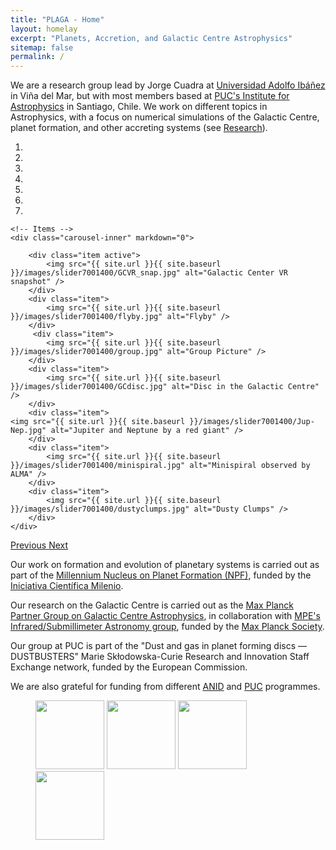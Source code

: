 ```yaml
---
title: "PLAGA - Home"
layout: homelay
excerpt: "Planets, Accretion, and Galactic Centre Astrophysics"
sitemap: false
permalink: /
---
```


We are a research group lead by Jorge Cuadra at [Universidad Adolfo
Ibáñez](https://www.uai.cl/) in Viña del Mar, but with most members
based at [PUC's Institute for Astrophysics](http://www.astro.puc.cl/)
in Santiago, Chile.  We work on different topics in Astrophysics, with
a focus on numerical simulations of the Galactic Centre, planet
formation, and other accreting systems (see [Research](research)).


<div markdown="0" id="carousel" class="carousel slide" data-ride="carousel" data-interval="5000" data-pause="hover" >
    <!-- Menu -->
    <ol class="carousel-indicators">
        <li data-target="#carousel" data-slide-to="0" class="active"></li>
        <li data-target="#carousel" data-slide-to="1"></li>
        <li data-target="#carousel" data-slide-to="2"></li>
        <li data-target="#carousel" data-slide-to="3"></li>
        <li data-target="#carousel" data-slide-to="4"></li>
        <li data-target="#carousel" data-slide-to="5"></li>
        <li data-target="#carousel" data-slide-to="6"></li>
    </ol>

    <!-- Items -->
    <div class="carousel-inner" markdown="0">

        <div class="item active">
            <img src="{{ site.url }}{{ site.baseurl }}/images/slider7001400/GCVR_snap.jpg" alt="Galactic Center VR snapshot" />
        </div>
        <div class="item">
            <img src="{{ site.url }}{{ site.baseurl }}/images/slider7001400/flyby.jpg" alt="Flyby" />
        </div>
         <div class="item">
            <img src="{{ site.url }}{{ site.baseurl }}/images/slider7001400/group.jpg" alt="Group Picture" />
        </div>
        <div class="item">
            <img src="{{ site.url }}{{ site.baseurl }}/images/slider7001400/GCdisc.jpg" alt="Disc in the Galactic Centre" />
        </div>
        <div class="item">
    <img src="{{ site.url }}{{ site.baseurl }}/images/slider7001400/Jup-Nep.jpg" alt="Jupiter and Neptune by a red giant" />
        </div>
        <div class="item">
            <img src="{{ site.url }}{{ site.baseurl }}/images/slider7001400/minispiral.jpg" alt="Minispiral observed by ALMA" />
        </div>
        <div class="item">
            <img src="{{ site.url }}{{ site.baseurl }}/images/slider7001400/dustyclumps.jpg" alt="Dusty Clumps" />
        </div>       
    </div>
  <a class="left carousel-control" href="#carousel" role="button" data-slide="prev">
    <span class="glyphicon glyphicon-chevron-left" aria-hidden="true"></span>
    <span class="sr-only">Previous</span>
  </a>
  <a class="right carousel-control" href="#carousel" role="button" data-slide="next">
    <span class="glyphicon glyphicon-chevron-right" aria-hidden="true"></span>
    <span class="sr-only">Next</span>
  </a>
</div>


Our work on formation and evolution of planetary systems is carried
out as part of the [Millennium Nucleus on Planet Formation
(NPF)](http://www.npf.cl), funded by the [Iniciativa Científica
Milenio](http://www.iniciativamilenio.cl/).

Our research on the Galactic Centre is carried out as the [Max Planck
Partner Group on Galactic Centre
Astrophysics](https://www.latam.mpg.de/4786/grupo-cuadra), in
collaboration with [MPE's Infrared/Submillimeter Astronomy
group](http://www.mpe.mpg.de/ir/), funded by the [Max Planck
Society](https://www.mpg.de/).

Our group at PUC is part of the "Dust and gas in planet forming discs
— DUSTBUSTERS" Marie Skłodowska-Curie Research and Innovation Staff
Exchange network, funded by the European Commission.

We are also grateful for funding from different [ANID](www.anid.cl)
and [PUC](www.puc.cl) programmes.



<figure class="fourth">
  <img src="{{ site.url }}{{ site.baseurl }}/images/logopic/Logo_UAI.jpg" style="height: 110px">
  <img src="{{ site.url }}{{ site.baseurl }}/images/logopic/Logo_IAPUC.png" style="height: 110px">
  <img src="{{ site.url }}{{ site.baseurl }}/images/logopic/Logo_NPF.jpg" style="height: 110px">
  <img src="{{ site.url }}{{ site.baseurl }}/images/logopic/Logo_MPG.png" style="height: 110px">
</figure>
